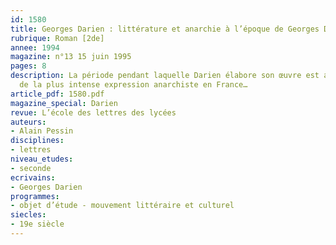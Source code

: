 ```yaml
---
id: 1580
title: Georges Darien : littérature et anarchie à l’époque de Georges Darien
rubrique: Roman [2de]
annee: 1994
magazine: n°13 15 juin 1995
pages: 8
description: La période pendant laquelle Darien élabore son œuvre est aussi celle
  de la plus intense expression anarchiste en France…
article_pdf: 1580.pdf
magazine_special: Darien
revue: L’école des lettres des lycées
auteurs:
- Alain Pessin
disciplines:
- lettres
niveau_etudes:
- seconde
ecrivains:
- Georges Darien
programmes:
- objet d’étude - mouvement littéraire et culturel
siecles:
- 19e siècle
---
```

